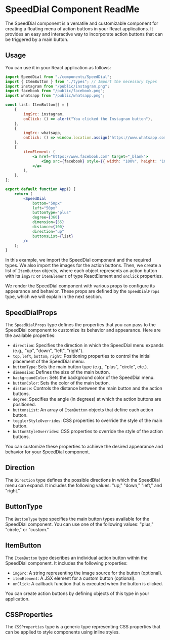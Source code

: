 # SpeedDial Component ReadMe

The SpeedDial component is a versatile and customizable component for creating a floating menu of action buttons in your React applications. It provides an easy and interactive way to incorporate action buttons that can be triggered by a main button.

## Usage

You can use it in your React application as follows:

```jsx
import SpeedDial from "./components/SpeedDial";
import { ItemButton } from "./types"; // Import the necessary types
import instagram from "/public/instagram.png";
import facebook from "/public/facebook.png";
import whatsapp from "/public/whatsapp.png";

const list: ItemButton[] = [
	{
		imgSrc: instagram,
		onClick: () => alert("You clicked the Instagram button"),
	},
	{
		imgSrc: whatsapp,
		onClick: () => window.location.assign("https://www.whatsapp.com"),
	},
	{
		itemElement: (
			<a href="https://www.facebook.com" target="_blank">
				<img src={facebook} style={{ width: "100%", height: "100%" }} />
			</a>
		),
	},
];

export default function App() {
	return (
		<SpeedDial
			bottom="50px"
			left="50px"
			buttonType="plus"
			degree={360}
			dimension={55}
			distance={100}
			direction="up"
			buttonsList={list}
		/>
	);
}
```

In this example, we import the SpeedDial component and the required types. We also import the images for the action buttons. Then, we create a list of `ItemButton` objects, where each object represents an action button with its `imgSrc` or `itemElement` of type ReactElement and `onClick` properties.

We render the SpeedDial component with various props to configure its appearance and behavior. These props are defined by the `SpeedDialProps` type, which we will explain in the next section.

## SpeedDialProps

The `SpeedDialProps` type defines the properties that you can pass to the SpeedDial component to customize its behavior and appearance. Here are the available properties:

-  `direction`: Specifies the direction in which the SpeedDial menu expands (e.g., "up", "down", "left", "right").
-  `top`, `left`, `bottom`, `right`: Positioning properties to control the initial placement of the SpeedDial menu.
-  `buttonType`: Sets the main button type (e.g., "plus", "circle", etc.).
-  `dimension`: Defines the size of the main button.
-  `backgroundColor`: Sets the background color of the SpeedDial menu.
-  `buttonColor`: Sets the color of the main button.
-  `distance`: Controls the distance between the main button and the action buttons.
-  `degree`: Specifies the angle (in degrees) at which the action buttons are positioned.
-  `buttonsList`: An array of `ItemButton` objects that define each action button.
-  `togglerStyleOverrides`: CSS properties to override the style of the main button.
-  `buttonStyleOverrides`: CSS properties to override the style of the action buttons.

You can customize these properties to achieve the desired appearance and behavior for your SpeedDial component.

## Direction

The `Direction` type defines the possible directions in which the SpeedDial menu can expand. It includes the following values: "up," "down," "left," and "right."

## ButtonType

The `ButtonType` type specifies the main button types available for the SpeedDial component. You can use one of the following values: "plus," "circle," or "custom."

## ItemButton

The `ItemButton` type describes an individual action button within the SpeedDial component. It includes the following properties:

-  `imgSrc`: A string representing the image source for the button (optional).
-  `itemElement`: A JSX element for a custom button (optional).
-  `onClick`: A callback function that is executed when the button is clicked.

You can create action buttons by defining objects of this type in your application.

## CSSProperties

The `CSSProperties` type is a generic type representing CSS properties that can be applied to style components using inline styles.

